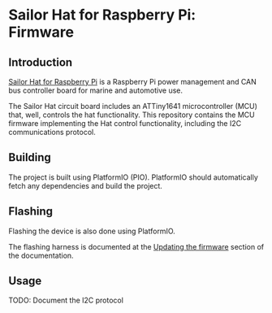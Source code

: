 # Sailor Hat for Raspberry Pi: Firmware

## Introduction

[Sailor Hat for Raspberry Pi](https://hatlabs.github.io/sh-rpi/)
is a Raspberry Pi power management and CAN bus
controller board for marine and automotive use. 

The Sailor Hat circuit board includes an ATTiny1641 microcontroller (MCU) that,
well, controls the hat functionality. This repository contains the MCU
firmware implementing the Hat control functionality, including the I2C
communications protocol.

## Building

The project is built using PlatformIO (PIO). PlatformIO should automatically
fetch any dependencies and build the project.

## Flashing

Flashing the device is also done using PlatformIO.

The flashing harness is documented at the [Updating the firmware](https://hatlabs.github.io/sh-rpi/pages/software/#updating-the-firmware) section of the documentation.

## Usage

TODO: Document the I2C protocol

